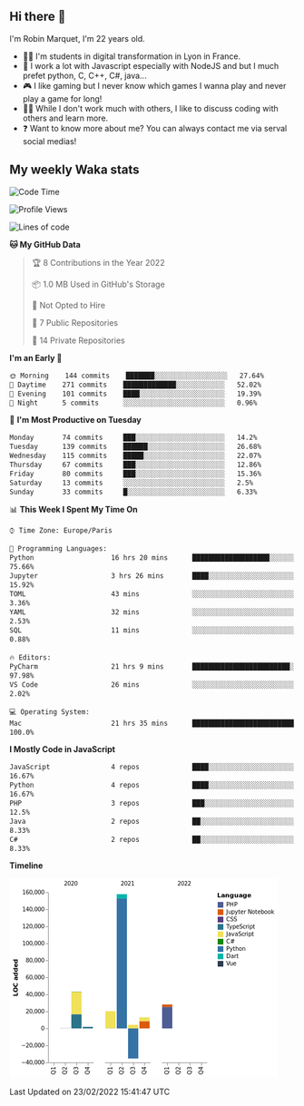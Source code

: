 ## Hi there 👋

I'm Robin Marquet, I'm 22 years old.

- 👨‍💻 I'm students in digital transformation in Lyon in France.
- 🌱 I work a lot with Javascript especially with NodeJS and but I much prefet python, C, C++, C#, java...
- 🎮 I like gaming but I never know which games I wanna play and never play a game for long!
- 👯‍♀️ While I don't work much with others, I like to discuss coding with others and learn more.
- ❓ Want to know more about me? You can always contact me via serval social medias!

## My weekly Waka stats

<!--START_SECTION:waka-->
![Code Time](http://img.shields.io/badge/Code%20Time-1%2C374%20hrs%2030%20mins-blue)

![Profile Views](http://img.shields.io/badge/Profile%20Views-81-blue)

![Lines of code](https://img.shields.io/badge/From%20Hello%20World%20I%27ve%20Written-234%20Thousand%20lines%20of%20code-blue)

**🐱 My GitHub Data** 

> 🏆 8 Contributions in the Year 2022
 > 
> 📦 1.0 MB Used in GitHub's Storage 
 > 
> 🚫 Not Opted to Hire
 > 
> 📜 7 Public Repositories 
 > 
> 🔑 14 Private Repositories  
 > 
**I'm an Early 🐤** 

```text
🌞 Morning    144 commits    ███████░░░░░░░░░░░░░░░░░░   27.64% 
🌆 Daytime    271 commits    █████████████░░░░░░░░░░░░   52.02% 
🌃 Evening    101 commits    ████░░░░░░░░░░░░░░░░░░░░░   19.39% 
🌙 Night      5 commits      ░░░░░░░░░░░░░░░░░░░░░░░░░   0.96%

```
📅 **I'm Most Productive on Tuesday** 

```text
Monday       74 commits     ███░░░░░░░░░░░░░░░░░░░░░░   14.2% 
Tuesday      139 commits    ██████░░░░░░░░░░░░░░░░░░░   26.68% 
Wednesday    115 commits    █████░░░░░░░░░░░░░░░░░░░░   22.07% 
Thursday     67 commits     ███░░░░░░░░░░░░░░░░░░░░░░   12.86% 
Friday       80 commits     ███░░░░░░░░░░░░░░░░░░░░░░   15.36% 
Saturday     13 commits     ░░░░░░░░░░░░░░░░░░░░░░░░░   2.5% 
Sunday       33 commits     █░░░░░░░░░░░░░░░░░░░░░░░░   6.33%

```


📊 **This Week I Spent My Time On** 

```text
⌚︎ Time Zone: Europe/Paris

💬 Programming Languages: 
Python                   16 hrs 20 mins      ███████████████████░░░░░░   75.66% 
Jupyter                  3 hrs 26 mins       ████░░░░░░░░░░░░░░░░░░░░░   15.92% 
TOML                     43 mins             ░░░░░░░░░░░░░░░░░░░░░░░░░   3.36% 
YAML                     32 mins             ░░░░░░░░░░░░░░░░░░░░░░░░░   2.53% 
SQL                      11 mins             ░░░░░░░░░░░░░░░░░░░░░░░░░   0.88%

🔥 Editors: 
PyCharm                  21 hrs 9 mins       ████████████████████████░   97.98% 
VS Code                  26 mins             ░░░░░░░░░░░░░░░░░░░░░░░░░   2.02%

💻 Operating System: 
Mac                      21 hrs 35 mins      █████████████████████████   100.0%

```

**I Mostly Code in JavaScript** 

```text
JavaScript               4 repos             ████░░░░░░░░░░░░░░░░░░░░░   16.67% 
Python                   4 repos             ████░░░░░░░░░░░░░░░░░░░░░   16.67% 
PHP                      3 repos             ███░░░░░░░░░░░░░░░░░░░░░░   12.5% 
Java                     2 repos             ██░░░░░░░░░░░░░░░░░░░░░░░   8.33% 
C#                       2 repos             ██░░░░░░░░░░░░░░░░░░░░░░░   8.33%

```


**Timeline**

![Chart not found](https://raw.githubusercontent.com/rmarquet21/rmarquet21/main/charts/bar_graph.png) 


 Last Updated on 23/02/2022 15:41:47 UTC
<!--END_SECTION:waka-->
